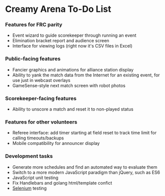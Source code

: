 Creamy Arena To-Do List
=======================

### Features for FRC parity
* Event wizard to guide scorekeeper through running an event
* Elimination bracket report and audience screen
* Interface for viewing logs (right now it's CSV files in Excel)

### Public-facing features
* Fancier graphics and animations for alliance station display
* Ability to yank the match data from the Internet for an existing event, for use just in webcast overlays
* GameSense-style next match screen with robot photos

### Scorekeeper-facing features
* Ability to unscore a match and reset it to non-played status

### Features for other volunteers
* Referee interface: add timer starting at field reset to track time limit for calling timeouts/backups
* Mobile compatibility for announcer display

### Development tasks
* Generate more schedules and find an automated way to evaluate them
* Switch to a more modern JavaScript paradigm than jQuery, such as ES6
* JavaScript unit testing
* Fix Handlebars and golang html/template confict
* [Selenium](http://www.seleniumhq.org) testing
